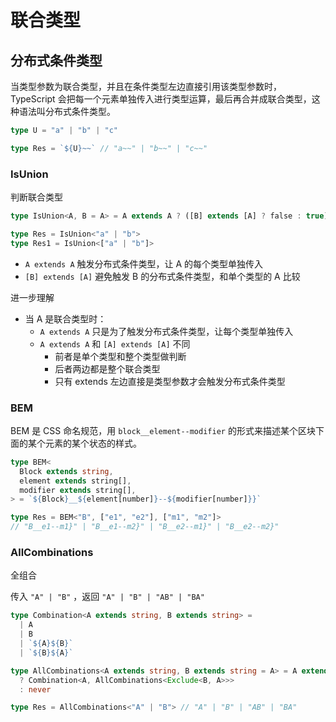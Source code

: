 # 联合类型

## 分布式条件类型

当类型参数为联合类型，并且在条件类型左边直接引用该类型参数时，TypeScript 会把每一个元素单独传入进行类型运算，最后再合并成联合类型，这种语法叫分布式条件类型。

```ts
type U = "a" | "b" | "c"

type Res = `${U}~~` // "a~~" | "b~~" | "c~~"
```

### IsUnion

判断联合类型

```ts
type IsUnion<A, B = A> = A extends A ? ([B] extends [A] ? false : true) : never

type Res = IsUnion<"a" | "b">
type Res1 = IsUnion<["a" | "b"]>
```

- `A extends A` 触发分布式条件类型，让 A 的每个类型单独传入
- `[B] extends [A]` 避免触发 B 的分布式条件类型，和单个类型的 A 比较

进一步理解

- 当 A 是联合类型时：
  - `A extends A` 只是为了触发分布式条件类型，让每个类型单独传入
  - `A extends A` 和 `[A] extends [A]` 不同
    - 前者是单个类型和整个类型做判断
    - 后者两边都是整个联合类型
    - 只有 extends 左边直接是类型参数才会触发分布式条件类型

### BEM

BEM 是 CSS 命名规范，用 `block__element--modifier` 的形式来描述某个区块下面的某个元素的某个状态的样式。

```ts
type BEM<
  Block extends string,
  element extends string[],
  modifier extends string[],
> = `${Block}__${element[number]}--${modifier[number]}}`

type Res = BEM<"B", ["e1", "e2"], ["m1", "m2"]>
// "B__e1--m1}" | "B__e1--m2}" | "B__e2--m1}" | "B__e2--m2}"
```

### AllCombinations

全组合

传入 `"A" | "B"` ，返回 `"A" | "B" | "AB" | "BA"`

```ts
type Combination<A extends string, B extends string> =
  | A
  | B
  | `${A}${B}`
  | `${B}${A}`

type AllCombinations<A extends string, B extends string = A> = A extends A
  ? Combination<A, AllCombinations<Exclude<B, A>>>
  : never

type Res = AllCombinations<"A" | "B"> // "A" | "B" | "AB" | "BA"
```

